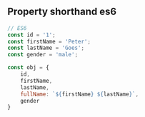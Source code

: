 ##  Property shorthand es6

```js
// ES6
const id = '1';
const firstName = 'Peter';
const lastName = 'Goes';
const gender = 'male';

const obj = {
    id,
    firstName,
    lastName,
    fullName: `${firstName} ${lastName}`,
    gender
}
```
